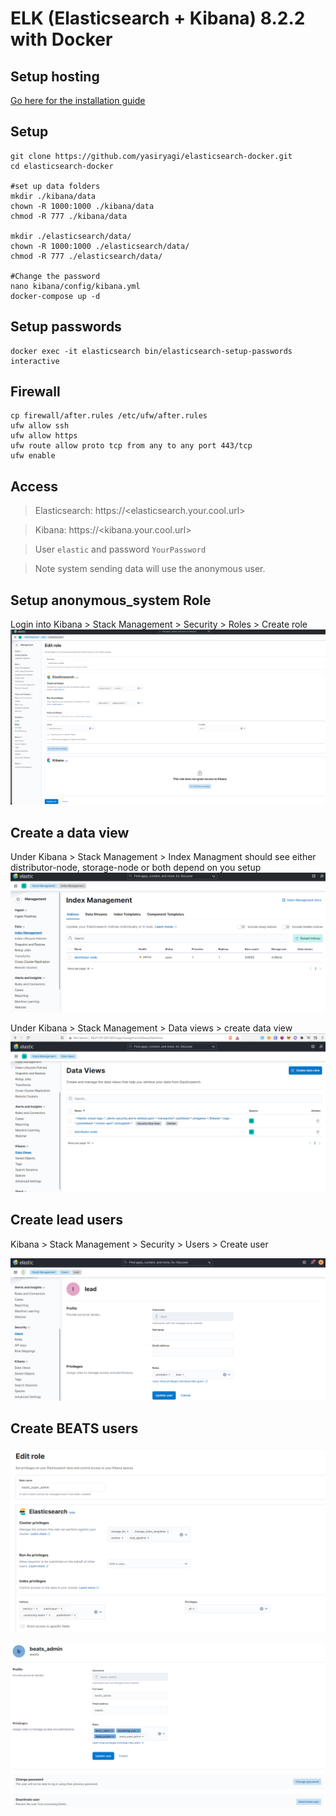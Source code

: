 # ELK (Elasticsearch + Kibana) 8.2.2 with Docker



## Setup hosting
[Go here for the installation guide](./hosting/README.md)


## Setup
```
git clone https://github.com/yasiryagi/elasticsearch-docker.git
cd elasticsearch-docker

#set up data folders
mkdir ./kibana/data
chown -R 1000:1000 ./kibana/data
chmod -R 777 ./kibana/data

mkdir ./elasticsearch/data/
chown -R 1000:1000 ./elasticsearch/data/
chmod -R 777 ./elasticsearch/data/

#Change the password
nano kibana/config/kibana.yml
docker-compose up -d
```

## Setup passwords

```
docker exec -it elasticsearch bin/elasticsearch-setup-passwords interactive
```

## Firewall

```
cp firewall/after.rules /etc/ufw/after.rules
ufw allow ssh
ufw allow https
ufw route allow proto tcp from any to any port 443/tcp
ufw enable
```

## Access 
 
> Elasticsearch: https://<elasticsearch.your.cool.url>

> Kibana: https://<kibana.your.cool.url>

> User `elastic` and password `YourPassword` 

> Note system sending data will use the anonymous user. 

## Setup  anonymous_system Role

Login into Kibana > Stack Management > Security > Roles > Create role
![Role](./pics/elasticsearch_3.PNG)


## Create a data view 

Under Kibana > Stack Management > Index Managment should see either distributor-node, storage-node or both depend on you setup
![Index](./pics/elasticsearch_1.PNG)

Under Kibana > Stack Management > Data views > create data view 
![data view](./pics/elasticsearch_2.PNG) 


## Create lead users

Kibana > Stack Management > Security > Users > Create user

![lead](./pics/elasticsearch_4.PNG)

## Create BEATS users

![lead](./pics/elasticsearch_5.PNG)


![lead](./pics/elasticsearch_6.PNG)

